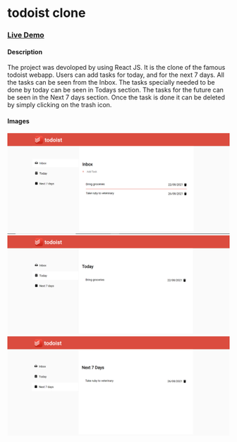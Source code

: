 # todoist clone

### [Live Demo](https://todoistcloned.herokuapp.com/)

#### Description
The project was devoloped by using React JS. It is the clone of the famous todoist webapp. Users can add tasks for today, and for the next 7 days. All the tasks can be seen from the Inbox. The tasks specially needed to be done by today can be seen in Todays section. The tasks for the future can be seen in the Next 7 days section. Once the task is done it can be deleted by simply clicking on the trash icon.

#### Images
![image1](https://github.com/kumarsai131/todoist/blob/085958f361e5c442eb79ccb4bdcf4495ffa065bf/images/S1.PNG)
![image2](https://github.com/kumarsai131/todoist/blob/085958f361e5c442eb79ccb4bdcf4495ffa065bf/images/S2.PNG)
![image3](https://github.com/kumarsai131/todoist/blob/085958f361e5c442eb79ccb4bdcf4495ffa065bf/images/S3.PNG)

